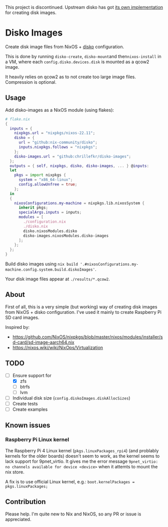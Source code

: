 This project is discontinued.
Upstream disko has got [its own implementation](https://github.com/nix-community/disko/blob/a5c4f2ab72e3d1ab43e3e65aa421c6f2bd2e12a1/docs/disko-images.md) for creating disk images.

# Disko Images

Create disk image files from NixOS + [disko](https://github.com/nix-community/disko) configuration.

This is done by running `disko-create`, `disko-mount`and then`nixos-install` in a VM, where
each `config.disko.devices.disk` is mounted as a qcow2 image.

It heavily relies on qcow2 as to not create too large image files. Compression is optional.

## Usage

Add disko-images as a NixOS module (using flakes):

```nix
# flake.nix
{
  inputs = {
    nixpkgs.url = "nixpkgs/nixos-22.11";
    disko = {
      url = "github:nix-community/disko";
      inputs.nixpkgs.follows = "nixpkgs";
    };
    disko-images.url = "github:chrillefkr/disko-images";
  };
  outputs = { self, nixpkgs, disko, disko-images, ... } @inputs:
  let
    pkgs = import nixpkgs {
      system = "x86_64-linux";
      config.allowUnfree = true;
    };
  in
  {
    nixosConfigurations.my-machine = nixpkgs.lib.nixosSystem {
      inherit pkgs;
      specialArgs.inputs = inputs;
      modules = [
        ./configuration.nix
        ./disko.nix
        disko.nixosModules.disko
        disko-images.nixosModules.disko-images
      ];
    };
  };
}
```

Build disko images using `nix build '.#nixosConfigurations.my-machine.config.system.build.diskoImages'`.

Your disk image files appear at `./results/*.qcow2`.

## About

First of all, this is a very simple (but working) way of creating disk images from NixOS + disko configuration.
I've used it mainly to create Raspberry Pi SD card images.

Inspired by:

* https://github.com/NixOS/nixpkgs/blob/master/nixos/modules/installer/sd-card/sd-image-aarch64.nix
* https://nixos.wiki/wiki/NixOps/Virtualization

## TODO

* [ ] Ensure support for
  * [X] zfs
  * [ ] btrfs
  * [ ] lvm
* [ ] Individual disk size (`config.diskoImages.diskAllocSizes`)
* [ ] Create tests
* [ ] Create examples

## Known issues

### Raspberry Pi Linux kernel

The Raspberry Pi 4 Linux kernel (`pkgs.linuxPackages_rpi4`) (and problably kernels for the older boards) doesn't seem to work, as
the kernel seems to lack support for 9pnet_virtio. It gives me the error message `9pnet_virtio: no channels available for device <device>`
when it attemts to mount the nix store.

A fix is to use official Linux kernel, e.g.:
`boot.kernelPackages = pkgs.linuxPackages;`

## Contribution

Please help. I'm quite new to Nix and NixOS, so any PR or issue is appreciated.
